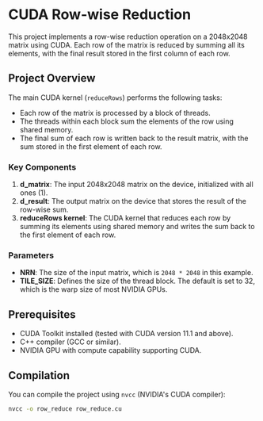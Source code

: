 # CUDA Row-wise Reduction

This project implements a row-wise reduction operation on a 2048x2048 matrix using CUDA. Each row of the matrix is reduced by summing all its elements, with the final result stored in the first column of each row.

## Project Overview

The main CUDA kernel (`reduceRows`) performs the following tasks:
- Each row of the matrix is processed by a block of threads.
- The threads within each block sum the elements of the row using shared memory.
- The final sum of each row is written back to the result matrix, with the sum stored in the first element of each row.

### Key Components

1. **d_matrix**: The input 2048x2048 matrix on the device, initialized with all ones (1).
2. **d_result**: The output matrix on the device that stores the result of the row-wise sum.
3. **reduceRows kernel**: The CUDA kernel that reduces each row by summing its elements using shared memory and writes the sum back to the first element of each row.

### Parameters

- **NRN**: The size of the input matrix, which is `2048 * 2048` in this example.
- **TILE_SIZE**: Defines the size of the thread block. The default is set to 32, which is the warp size of most NVIDIA GPUs.

## Prerequisites

- CUDA Toolkit installed (tested with CUDA version 11.1 and above).
- C++ compiler (GCC or similar).
- NVIDIA GPU with compute capability supporting CUDA.

## Compilation

You can compile the project using `nvcc` (NVIDIA's CUDA compiler):

```bash
nvcc -o row_reduce row_reduce.cu
